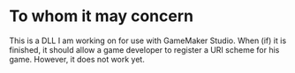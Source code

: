 # To whom it may concern
This is a DLL I am working on for use with GameMaker Studio. When (if) it is finished, it should allow a game developer to register a URI scheme for his game. However, it does not work yet.
